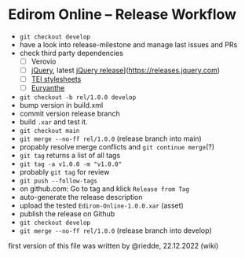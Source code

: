 # Edirom Online – Release Workflow

- `git checkout develop`
- have a look into release-milestone and manage last issues and PRs
- check third party dependencies
  - [ ] Verovio
  - [ ] [jQuery]([https://github.com/Edirom/Edirom-Online-Frontend/blob/a79c49c85e2173f84cc5426a035a42450142fa89/index.html#L39), latest [jQuery release](https://github.com/Edirom/Edirom-Online-Frontend/blob/6c55fbaaa7063f823c8a2c2c6ed5c5359d6f69e2/index.html#L40)](https://releases.jquery.com) 
  - [ ] [TEI stylesheets](https://github.com/Edirom/Edirom-Online-Backend/blob/c27ad19c93828e348250e37b7531c202ac10e460/build.xml#L22)
  - [ ] [Euryanthe](https://github.com/Edirom/Edirom-Online-Frontend/blob/a79c49c85e2173f84cc5426a035a42450142fa89/build.xml#L26)
- `git checkout -b rel/1.0.0 develop`
- bump version in build.xml
- commit version release branch
- build `.xar` and test it.
- `git checkout main`
- `git merge --no-ff rel/1.0.0` (release branch into main)
- propably resolve merge conflicts and `git continue merge`(?)
- `git tag` returns a list of all tags
- `git tag -a v1.0.0 -m "v1.0.0"`
- probably `git tag` for review
- `git push --follow-tags`
- on github.com: Go to tag and klick `Release from Tag`
- auto-generate the release description
- upload the tested `Edirom-Online-1.0.0.xar` (asset)
- publish the release on Github
- `git checkout develop`
- `git merge --no-ff rel/1.0.0` (release branch into develop)

first version of this file was written by @riedde, 22.12.2022 (wiki)

